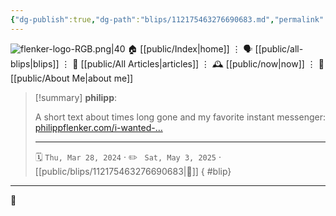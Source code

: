 ```yaml
---
{"dg-publish":true,"dg-path":"blips/112175463276690683.md","permalink":"/blips/112175463276690683/","title":"philipp on mastodon @ 2024-03-28","created":"2024-03-28T21:35:32","updated":"2025-05-03T15:51:29"}
---
```



<div class="transclusion internal-embed is-loaded"><div class="markdown-embed">




![flenker-logo-RGB.png|40](/img/user/attachments/flenker-logo-RGB.png)
🏠 [[public/Index\|home]]  ⋮ 🗣️ [[public/all-blips\|blips]] ⋮  📝 [[public/All Articles\|articles]]  ⋮ 🕰️ [[public/now\|now]] ⋮ 🪪 [[public/About Me\|about me]]


</div></div>


> [!summary] **philipp**:
>
> A short text about times long gone and my favorite instant messenger: [philippflenker.com/i-wanted-…](https:/philippflenker.com/i-wanted-to-tell-you-about-my-favourite-instant-messenger/)
> - - -
>
> 🗓️ <code>Thu, Mar 28, 2024</code>  · ✏️ <code> Sat, May 3, 2025</code>  · [[public/blips/112175463276690683\|🔗]]
{ #blip}


- - -

 👾
